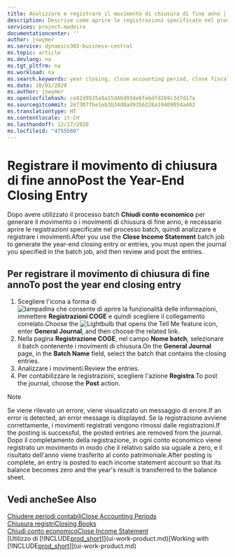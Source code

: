 ```yaml
---
title: Analizzare e registrare il movimento di chiusura di fine anno | Documenti Microsoft
description: Descrive come aprire le registrazioni specificate nel processo batch Chiudi conto economico, quindi analizzare e registrare il movimento di chiusura di fine anno.
services: project-madeira
documentationcenter: ''
author: jswymer
ms.service: dynamics365-business-central
ms.topic: article
ms.devlang: na
ms.tgt_pltfrm: na
ms.workload: na
ms.search.keywords: year closing, close accounting period, close fiscal year, bank account detailed trial balance
ms.date: 10/01/2020
ms.author: jswymer
ms.openlocfilehash: ca92d9535a9a15d46d93de6febdfd169c3d7d17a
ms.sourcegitcommit: 2e7307fbe1eb3b34d0ad9356226a19409054a402
ms.translationtype: HT
ms.contentlocale: it-CH
ms.lasthandoff: 12/17/2020
ms.locfileid: "4755560"
---
```

# <a name="post-the-year-end-closing-entry"></a><span data-ttu-id="eb9f6-103">Registrare il movimento di chiusura di fine anno</span><span class="sxs-lookup"><span data-stu-id="eb9f6-103">Post the Year-End Closing Entry</span></span>
<span data-ttu-id="eb9f6-104">Dopo avere utilizzato il processo batch **Chiudi conto economico** per generare il movimento o i movimenti di chiusura di fine anno, è necessario aprire le registrazioni specificate nel processo batch, quindi analizzare e registrare i movimenti.</span><span class="sxs-lookup"><span data-stu-id="eb9f6-104">After you use the **Close Income Statement** batch job to generate the year-end closing entry or entries, you must open the journal you specified in the batch job, and then review and post the entries.</span></span>

## <a name="to-post-the-year-end-closing-entry"></a><span data-ttu-id="eb9f6-105">Per registrare il movimento di chiusura di fine anno</span><span class="sxs-lookup"><span data-stu-id="eb9f6-105">To post the year end closing entry</span></span>
1. <span data-ttu-id="eb9f6-106">Scegliere l'icona a forma di ![lampadina che consente di aprire la funzionalità delle informazioni](media/ui-search/search_small.png "Informazioni sull'operazione che si desidera eseguire"), immettere **Registrazioni COGE** e quindi scegliere il collegamento correlato.</span><span class="sxs-lookup"><span data-stu-id="eb9f6-106">Choose the ![Lightbulb that opens the Tell Me feature](media/ui-search/search_small.png "Tell me what you want to do") icon, enter **General Journal**, and then choose the related link.</span></span>
2. <span data-ttu-id="eb9f6-107">Nella pagina **Registrazione COGE**, nel campo **Nome batch**, selezionare il batch contenente i movimenti di chiusura.</span><span class="sxs-lookup"><span data-stu-id="eb9f6-107">On the **General Journal** page, in the **Batch Name** field, select the batch that contains the closing entries.</span></span>
3. <span data-ttu-id="eb9f6-108">Analizzare i movimenti.</span><span class="sxs-lookup"><span data-stu-id="eb9f6-108">Review the entries.</span></span>
4. <span data-ttu-id="eb9f6-109">Per contabilizzare le registrazioni, scegliere l'azione **Registra**.</span><span class="sxs-lookup"><span data-stu-id="eb9f6-109">To post the journal, choose the **Post** action.</span></span>

> [!NOTE]  
>   <span data-ttu-id="eb9f6-110">Se viene rilevato un errore, viene visualizzato un messaggio di errore.</span><span class="sxs-lookup"><span data-stu-id="eb9f6-110">If an error is detected, an error message is displayed.</span></span> <span data-ttu-id="eb9f6-111">Se la registrazione avviene correttamente, i movimenti registrati vengono rimossi dalle registrazioni.</span><span class="sxs-lookup"><span data-stu-id="eb9f6-111">If the posting is successful, the posted entries are removed from the journal.</span></span> <span data-ttu-id="eb9f6-112">Dopo il completamento della registrazione, in ogni conto economico viene registrato un movimento in modo che il relativo saldo sia uguale a zero, e il risultato dell'anno viene trasferito al conto patrimoniale.</span><span class="sxs-lookup"><span data-stu-id="eb9f6-112">After posting is complete, an entry is posted to each income statement account so that its balance becomes zero and the year's result is transferred to the balance sheet.</span></span>

## <a name="see-also"></a><span data-ttu-id="eb9f6-113">Vedi anche</span><span class="sxs-lookup"><span data-stu-id="eb9f6-113">See Also</span></span>
[<span data-ttu-id="eb9f6-114">Chiudere periodi contabili</span><span class="sxs-lookup"><span data-stu-id="eb9f6-114">Close Accounting Periods</span></span>](year-close-account-periods.md)  
[<span data-ttu-id="eb9f6-115">Chiusura registri</span><span class="sxs-lookup"><span data-stu-id="eb9f6-115">Closing Books</span></span>](year-close-books.md)  
[<span data-ttu-id="eb9f6-116">Chiudi conto economico</span><span class="sxs-lookup"><span data-stu-id="eb9f6-116">Close Income Statement</span></span>](year-close-income-statement.md)  
<span data-ttu-id="eb9f6-117">[Utilizzo di [!INCLUDE[prod_short](includes/prod_short.md)]](ui-work-product.md)</span><span class="sxs-lookup"><span data-stu-id="eb9f6-117">[Working with [!INCLUDE[prod_short](includes/prod_short.md)]](ui-work-product.md)</span></span>
